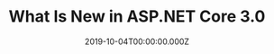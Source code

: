 ---
title: What Is New in ASP.NET Core 3.0
date: 2019-10-04T00:00:00.000Z
image: speaking.jpg
event: .NET Conf Zurich
tags: [ASP.NET Core]
category: talks
---